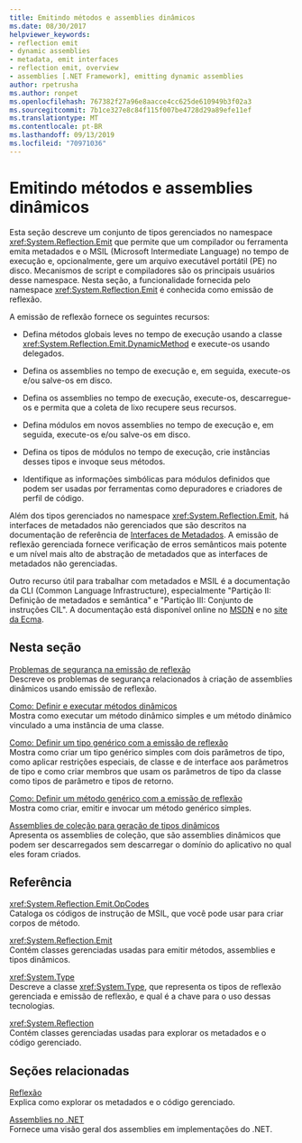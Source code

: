 ```yaml
---
title: Emitindo métodos e assemblies dinâmicos
ms.date: 08/30/2017
helpviewer_keywords:
- reflection emit
- dynamic assemblies
- metadata, emit interfaces
- reflection emit, overview
- assemblies [.NET Framework], emitting dynamic assemblies
author: rpetrusha
ms.author: ronpet
ms.openlocfilehash: 767382f27a96e8aacce4cc625de610949b3f02a3
ms.sourcegitcommit: 7b1ce327e8c84f115f007be4728d29a89efe11ef
ms.translationtype: MT
ms.contentlocale: pt-BR
ms.lasthandoff: 09/13/2019
ms.locfileid: "70971036"
---
```

# <a name="emitting-dynamic-methods-and-assemblies"></a>Emitindo métodos e assemblies dinâmicos
Esta seção descreve um conjunto de tipos gerenciados no namespace <xref:System.Reflection.Emit> que permite que um compilador ou ferramenta emita metadados e o MSIL (Microsoft Intermediate Language) no tempo de execução e, opcionalmente, gere um arquivo executável portátil (PE) no disco. Mecanismos de script e compiladores são os principais usuários desse namespace. Nesta seção, a funcionalidade fornecida pelo namespace <xref:System.Reflection.Emit> é conhecida como emissão de reflexão.  
  
 A emissão de reflexão fornece os seguintes recursos:  
  
- Defina métodos globais leves no tempo de execução usando a classe <xref:System.Reflection.Emit.DynamicMethod> e execute-os usando delegados.  
  
- Defina os assemblies no tempo de execução e, em seguida, execute-os e/ou salve-os em disco.  
  
- Defina os assemblies no tempo de execução, execute-os, descarregue-os e permita que a coleta de lixo recupere seus recursos.  
  
- Defina módulos em novos assemblies no tempo de execução e, em seguida, execute-os e/ou salve-os em disco.  
  
- Defina os tipos de módulos no tempo de execução, crie instâncias desses tipos e invoque seus métodos.  
  
- Identifique as informações simbólicas para módulos definidos que podem ser usadas por ferramentas como depuradores e criadores de perfil de código.  
  
 Além dos tipos gerenciados no namespace <xref:System.Reflection.Emit>, há interfaces de metadados não gerenciados que são descritos na documentação de referência de [Interfaces de Metadados](../../../docs/framework/unmanaged-api/metadata/metadata-interfaces.md). A emissão de reflexão gerenciada fornece verificação de erros semânticos mais potente e um nível mais alto de abstração de metadados que as interfaces de metadados não gerenciadas.  
  
 Outro recurso útil para trabalhar com metadados e MSIL é a documentação da CLI (Common Language Infrastructure), especialmente "Partição II: Definição de metadados e semântica" e "Partição III: Conjunto de instruções CIL". A documentação está disponível online no [MSDN](https://go.microsoft.com/fwlink/?LinkID=65555) e no [site da Ecma](https://go.microsoft.com/fwlink/?LinkId=116487).  
  
## <a name="in-this-section"></a>Nesta seção
  
[Problemas de segurança na emissão de reflexão](../../../docs/framework/reflection-and-codedom/security-issues-in-reflection-emit.md)  
Descreve os problemas de segurança relacionados à criação de assemblies dinâmicos usando emissão de reflexão.  

[Como: Definir e executar métodos dinâmicos](how-to-define-and-execute-dynamic-methods.md)   
Mostra como executar um método dinâmico simples e um método dinâmico vinculado a uma instância de uma classe.

[Como: Definir um tipo genérico com a emissão de reflexão](how-to-define-a-generic-type-with-reflection-emit.md)   
Mostra como criar um tipo genérico simples com dois parâmetros de tipo, como aplicar restrições especiais, de classe e de interface aos parâmetros de tipo e como criar membros que usam os parâmetros de tipo da classe como tipos de parâmetro e tipos de retorno.

[Como: Definir um método genérico com a emissão de reflexão](how-to-define-a-generic-method-with-reflection-emit.md)   
Mostra como criar, emitir e invocar um método genérico simples.

[Assemblies de coleção para geração de tipos dinâmicos](collectible-assemblies.md)   
Apresenta os assemblies de coleção, que são assemblies dinâmicos que podem ser descarregados sem descarregar o domínio do aplicativo no qual eles foram criados.
  
## <a name="reference"></a>Referência  
 <xref:System.Reflection.Emit.OpCodes>  
 Cataloga os códigos de instrução de MSIL, que você pode usar para criar corpos de método.  
  
 <xref:System.Reflection.Emit>  
 Contém classes gerenciadas usadas para emitir métodos, assemblies e tipos dinâmicos.  
  
 <xref:System.Type>  
 Descreve a classe <xref:System.Type>, que representa os tipos de reflexão gerenciada e emissão de reflexão, e qual é a chave para o uso dessas tecnologias.  
  
 <xref:System.Reflection>  
 Contém classes gerenciadas usadas para explorar os metadados e o código gerenciado.  
  
## <a name="related-sections"></a>Seções relacionadas  
 [Reflexão](../../../docs/framework/reflection-and-codedom/reflection.md)  
 Explica como explorar os metadados e o código gerenciado.  
  
 [Assemblies no .NET](../../standard/assembly/index.md)  
 Fornece uma visão geral dos assemblies em implementações do .NET.
